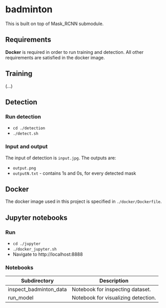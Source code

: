 # badminton

This is built on top of Mask_RCNN submodule.

## Requirements

**Docker** is required in order to run training and detection. All other requirements are satisfied in the docker image.

## Training

(...)

## Detection

### Run detection

- `cd ./detection`
- `./detect.sh`

### Input and output

The input of detection is `input.jpg`.
The outputs are:
- `output.png`
- `outputN.txt` - contains 1s and 0s, for every detected mask

## Docker

The docker image used in this project is specified in `./docker/Dockerfile`.

## Jupyter notebooks

### Run

- `cd ./jupyter`
- `./docker_jupyter.sh`
- Navigate to http://localhost:8888

### Notebooks

| Subdirectory | Description |
| --- | --- |
| inspect_badminton_data | Notebook for inspecting dataset. |
| run_model | Notebook for visualizing detection. |

